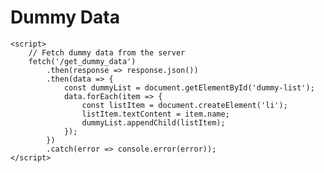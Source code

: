 <!DOCTYPE html>
<html lang="en">
<head>
    <meta charset="UTF-8">
    <meta name="viewport" content="width=device-width, initial-scale=1.0">
    <title>Basic Website with Dummy Data</title>
</head>
<body>
    <h1>Dummy Data</h1>
    <ul id="dummy-list"></ul>
    
    <script>
        // Fetch dummy data from the server
        fetch('/get_dummy_data')
            .then(response => response.json())
            .then(data => {
                const dummyList = document.getElementById('dummy-list');
                data.forEach(item => {
                    const listItem = document.createElement('li');
                    listItem.textContent = item.name;
                    dummyList.appendChild(listItem);
                });
            })
            .catch(error => console.error(error));
    </script>
</body>
</html>
